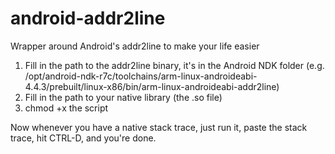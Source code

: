 android-addr2line
=================

Wrapper around Android's addr2line to make your life easier

1. Fill in the path to the addr2line binary, it's in the Android NDK folder (e.g. /opt/android-ndk-r7c/toolchains/arm-linux-androideabi-4.4.3/prebuilt/linux-x86/bin/arm-linux-androideabi-addr2line)
2. Fill in the path to your native library (the .so file)
3. chmod +x the script

Now whenever you have a native stack trace, just run it, paste the stack trace, hit CTRL-D, and you're done.
